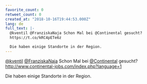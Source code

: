 ```yaml
---
favorite_count: 0
retweet_count: 0
created_at: "2018-10-16T19:44:53.000Z"
lang: de
full_text: |-
  @kventil @FranziskaNaja Schon Mal bei @Continental gesucht?
  https://t.co/kRC4pETe6z

  Die haben einige Standorte in der Region.
---
```


[@kventil](https://twitter.com/kventil)
[@FranziskaNaja](https://twitter.com/FranziskaNaja) Schon Mal bei
[@Continental](https://twitter.com/Continental) gesucht?
<http://www.continental-jobs.com/index.php?language=1>

Die haben einige Standorte in der Region.
